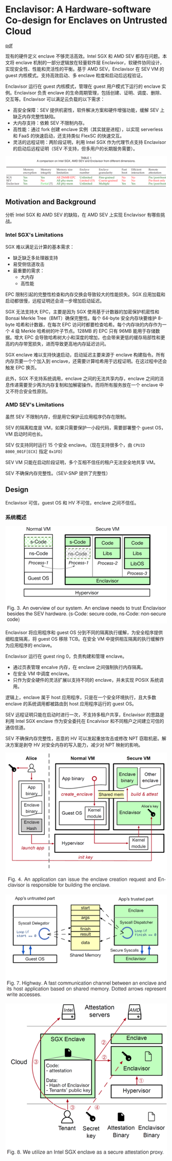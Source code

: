 # Enclavisor: A Hardware-software Co-design for Enclaves on Untrusted Cloud

[pdf](./[TC%202020]%20Enclavisor%20A%20Hardware-Software%20Co-Design%20for%20Enclaves%20on%20Untrusted%20Cloud.pdf)

现有的硬件定义 enclave 不够灵活高效。Intel SGX 和 AMD SEV 都存在问题。本文将 enclave 机制的一部分逻辑放在轻量软件层 Enclavisor，软硬件协同设计，实现安全性、性能和灵活性的平衡。基于 AMD SEV，Enclavisor 在 SEV VM 的 guest 内核模式。支持高效启动、多 enclave 粒度和启动后远程验证。

Enclavisor 运行在 guest 内核模式，管理在 guest 用户模式下运行的 enclave 实例。Enclavisor 负责 enclave 的生命周期管理，包括创建、证明、调度、删除、交互等。Enclavisor 可以满足云负载的以下需求：

- 高安全保障：SEV 提供机密性，软件解决方案和硬件增强功能，缓解 SEV 上缺乏内存完整性缺陷。
- 大内存支持：依赖 SEV 不限制内存。
- 高性能：通过 fork 创建 enclave 实例（其实就是进程），以实现 serverless 和 FaaS 的快速启动，还支持类似 FlexSC 的快速交互。
- 灵活的远程证明：两阶段证明，利用 Intel SGX 作为代理节点支持 Enclavisor 的启动后远程证明（SEV 不支持，但多用户的长期服务需要）。

![](images/enclavisor.assets/image-20211030144200269.png)

## Motivation and Background

分析 Intel SGX 和 AMD SEV 的缺陷，在 AMD SEV 上实现 Enclavisor 有哪些挑战。

### Intel SGX's Limitations

SGX 难以满足云计算的基本需求：

- 缺乏缺乏多处理器支持
- 易受侧信道攻击
- 最重要的需求：
  - 大内存
  - 高性能

EPC 限制引起的完整性检查和内存交换会导致较大的性能损失。SGX 应用加载和启动都很慢，远程证明还会进一步增加启动延迟。

SGX 无法支持大 EPC，主要是因为 SGX 使用基于计数器的加密保护机密性和 Bonsai Merkle Tree（BMT）确保完整性。每个 64-byte 安全内存块要维护 8-byte 哈希和计数器，在每次 EPC 访问时都要检查哈希。每个内存块的内存作为一个 4 级 Merkle 哈希树的叶子节点。128MB 的 EPC 只有 96MB 能用于存储数据。增大 EPC 会导致哈希树大小和深度的增加，也会带来更低的缓存局部性和更高的内存带宽损失，进而导致更高地内存延迟访问。

SGX enclave 难以支持快速启动，启动延迟主要来源于 enclave 构建指令。所有内存页要一个个加入到 enclave，还需要计算哈希用于远程证明。在这过程中还会触发 EPC 换页。

此外，SGX 不支持系统调用，enclave 之间的无法共享内存，enclave 之间的消息传递需要至少两次内存复制和加解密操作。而将所有服务放在一个 enclave 中又不符合安全性原则。

### AMD SEV's Limitations

虽然 SEV 不限制内存，但是用它保护云应用程序仍存在限制。

SEV 的隔离粒度是 VM，如果只需要保护一小段代码，需要部署整个 guest OS，VM 启动时间也长。

SEV 仅支持同时运行 15 个安全 enclave。（现在支持很多个，由 `CPUID 8000_001F[ECX]` 指定 `0x1FD`）

SEV VM 只能在启动阶段证明，多个互相不信任的租户无法安全地共享 VM。

SEV 不确保内存完整性。（SEV-SNP 提供了完整性）

## Design

Enclavisor 可信，guest OS 和 HV 不可信，enclave 之间不信任。

### 系统概述

![](images/enclavisor.assets/image-20211030154702979.png)

Enclavisor 将应用程序和 guest OS 分到不同的隔离执行缓解，为安全程序提供细粒度隔离，将 guest OS 移除 TCB。在安全 VM 中提供相互隔离的执行缓解作为应用程序的 enclave。

Enclavisor 运行在 guest ring 0，负责构建和管理 enclave。

- 通过页表管理 encalve 内存，在 enclave 之间强制执行内存隔离。
- 在安全 VM 中调度 enclave。
- 只作为安全硬件的灵活扩展以支持不同的 enclave，并未实现 POSIX 系统调用。

逻辑上，enclave 属于 host 应用程序，只是在一个安全环境执行，且大多数 enclave 的系统调用都被路由到 host 应用程序运行的 guest OS。

SEV 远程证明只能在启动时进行一次，不支持多租户共享，Enclavisor 的思路是利用 Intel SGX enclave 作为安全委托在 Encalvisor 和不同租户之间建立可信的通信信道。

SEV 不确保内存完整性，恶意的 HV 可以发起重放攻击或修改 NPT 窃取机密。解决方案是剥夺 HV 对安全内存的写入能力，减少对 NPT 映射的影响。

![](images/enclavisor.assets/image-20211030160604554.png)

![](images/enclavisor.assets/image-20211101091914587.png)

![](images/enclavisor.assets/image-20211101092311605.png)
